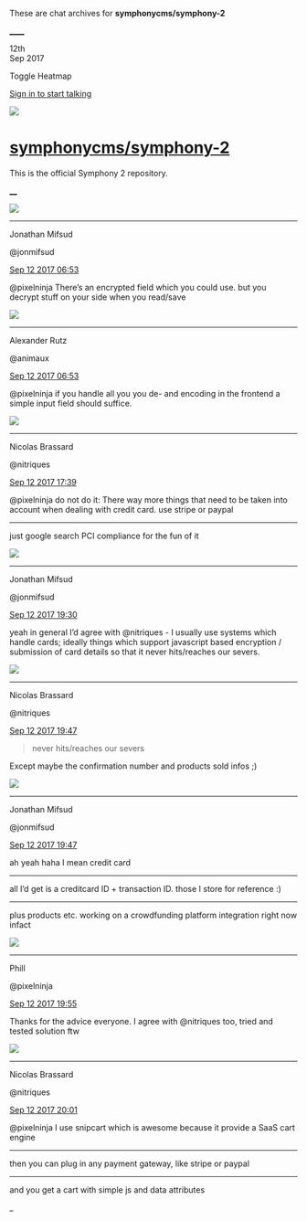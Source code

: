 These are chat archives for **symphonycms/symphony-2**

[__](/symphonycms/symphony-2/archives/2017/09/13)[__](/symphonycms/symphony-2/archives/2017/09/11)

12th  
Sep 2017

Toggle Heatmap

[Sign in to start talking](/login?action=login&button=archive-login)

![](https://avatars-02.gitter.im/group/iv/3/57542c45c43b8c601977197e?s=48)

#  [symphonycms/symphony-2](/symphonycms/symphony-2)

This is the official Symphony 2 repository.

[ __](/orgs/symphonycms/rooms "More symphonycms rooms")

![](https://avatars1.githubusercontent.com/u/859775?v=4&s=30)

____

Jonathan Mifsud

@jonmifsud

[Sep 12 2017
06:53](https://gitter.im/symphonycms/symphony-2?at=59b78483210ac269201ed389)

@pixelninja There’s an encrypted field which you could use. but you decrypt
stuff on your side when you read/save

![](https://avatars2.githubusercontent.com/u/446874?v=4&s=30)

____

Alexander Rutz

@animaux

[Sep 12 2017
06:53](https://gitter.im/symphonycms/symphony-2?at=59b78487614889d475e8f75f)

@pixelninja if you handle all you you de- and encoding in the frontend a
simple input field should suffice.

![](https://avatars1.githubusercontent.com/u/771169?v=4&s=30)

____

Nicolas Brassard

@nitriques

[Sep 12 2017
17:39](https://gitter.im/symphonycms/symphony-2?at=59b81bb6b59d55b823e9bb40)

@pixelninja do not do it: There way more things that need to be taken into
account when dealing with credit card. use stripe or paypal

____

just google search PCI compliance for the fun of it

![](https://avatars1.githubusercontent.com/u/859775?v=4&s=30)

____

Jonathan Mifsud

@jonmifsud

[Sep 12 2017
19:30](https://gitter.im/symphonycms/symphony-2?at=59b835c2319100804e28a57b)

yeah in general I’d agree with @nitriques \- I usually use systems which
handle cards; ideally things which support javascript based encryption /
submission of card details so that it never hits/reaches our severs.

![](https://avatars1.githubusercontent.com/u/771169?v=4&s=30)

____

Nicolas Brassard

@nitriques

[Sep 12 2017
19:47](https://gitter.im/symphonycms/symphony-2?at=59b839babac826f054acb0c1)

> never hits/reaches our severs

Except maybe the confirmation number and products sold infos ;)

![](https://avatars1.githubusercontent.com/u/859775?v=4&s=30)

____

Jonathan Mifsud

@jonmifsud

[Sep 12 2017
19:47](https://gitter.im/symphonycms/symphony-2?at=59b839c7319100804e28c0ce)

ah yeah haha I mean credit card

____

all I’d get is a creditcard ID + transaction ID. those I store for reference
:)

____

plus products etc. working on a crowdfunding platform integration right now
infact

![](https://avatars0.githubusercontent.com/u/274397?v=4&s=30)

____

Phill

@pixelninja

[Sep 12 2017
19:55](https://gitter.im/symphonycms/symphony-2?at=59b83bb51081499f1f23667a)

Thanks for the advice everyone. I agree with @nitriques too, tried and tested
solution ftw

![](https://avatars1.githubusercontent.com/u/771169?v=4&s=30)

____

Nicolas Brassard

@nitriques

[Sep 12 2017
20:01](https://gitter.im/symphonycms/symphony-2?at=59b83d19b59d55b823ea7ccd)

@pixelninja I use snipcart which is awesome because it provide a SaaS cart
engine

____

then you can plug in any payment gateway, like stripe or paypal

____

and you get a cart with simple js and data attributes

_

